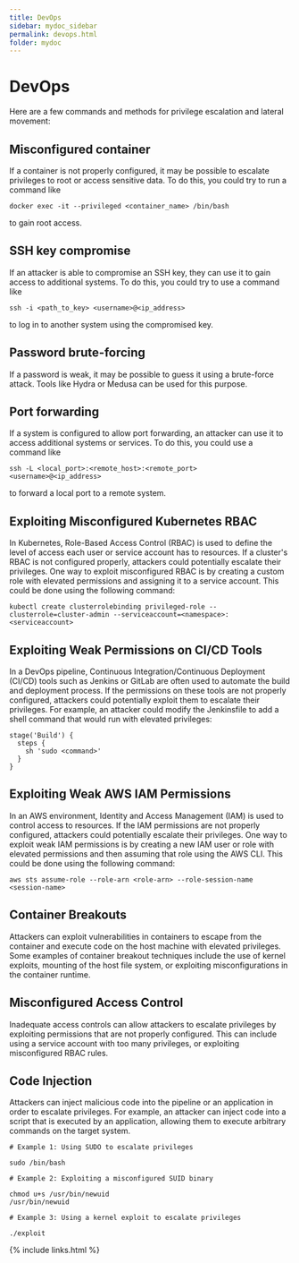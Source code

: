 ```yaml
---
title: DevOps
sidebar: mydoc_sidebar
permalink: devops.html
folder: mydoc
---
```


# DevOps

Here are a few commands and methods for privilege escalation and lateral movement:


## Misconfigured container

If a container is not properly configured, it may be possible to escalate privileges to root or access sensitive data. To do this, you could try to run a command like 

```
docker exec -it --privileged <container_name> /bin/bash
```

to gain root access.


## SSH key compromise

If an attacker is able to compromise an SSH key, they can use it to gain access to additional systems. To do this, you could try to use a command like 

```
ssh -i <path_to_key> <username>@<ip_address>
```

to log in to another system using the compromised key.



## Password brute-forcing

If a password is weak, it may be possible to guess it using a brute-force attack. Tools like Hydra or Medusa can be used for this purpose.



## Port forwarding

If a system is configured to allow port forwarding, an attacker can use it to access additional systems or services. To do this, you could use a command like 

```
ssh -L <local_port>:<remote_host>:<remote_port> <username>@<ip_address>
```

to forward a local port to a remote system.




## Exploiting Misconfigured Kubernetes RBAC

In Kubernetes, Role-Based Access Control (RBAC) is used to define the level of access each user or service account has to resources. If a cluster's RBAC is not configured properly, attackers could potentially escalate their privileges. One way to exploit misconfigured RBAC is by creating a custom role with elevated permissions and assigning it to a service account. This could be done using the following command:


```
kubectl create clusterrolebinding privileged-role --clusterrole=cluster-admin --serviceaccount=<namespace>:<serviceaccount>
```



## Exploiting Weak Permissions on CI/CD Tools

In a DevOps pipeline, Continuous Integration/Continuous Deployment (CI/CD) tools such as Jenkins or GitLab are often used to automate the build and deployment process. If the permissions on these tools are not properly configured, attackers could potentially exploit them to escalate their privileges. For example, an attacker could modify the Jenkinsfile to add a shell command that would run with elevated privileges:


```
stage('Build') {
  steps {
    sh 'sudo <command>'
  }
}
```



## Exploiting Weak AWS IAM Permissions

In an AWS environment, Identity and Access Management (IAM) is used to control access to resources. If the IAM permissions are not properly configured, attackers could potentially escalate their privileges. One way to exploit weak IAM permissions is by creating a new IAM user or role with elevated permissions and then assuming that role using the AWS CLI. This could be done using the following command:

```
aws sts assume-role --role-arn <role-arn> --role-session-name <session-name>
```




## Container Breakouts

Attackers can exploit vulnerabilities in containers to escape from the container and execute code on the host machine with elevated privileges. Some examples of container breakout techniques include the use of kernel exploits, mounting of the host file system, or exploiting misconfigurations in the container runtime.




## Misconfigured Access Control

Inadequate access controls can allow attackers to escalate privileges by exploiting permissions that are not properly configured. This can include using a service account with too many privileges, or exploiting misconfigured RBAC rules.


## Code Injection

Attackers can inject malicious code into the pipeline or an application in order to escalate privileges. For example, an attacker can inject code into a script that is executed by an application, allowing them to execute arbitrary commands on the target system.

```
# Example 1: Using SUDO to escalate privileges

sudo /bin/bash

# Example 2: Exploiting a misconfigured SUID binary

chmod u+s /usr/bin/newuid
/usr/bin/newuid

# Example 3: Using a kernel exploit to escalate privileges

./exploit
```




{% include links.html %}

